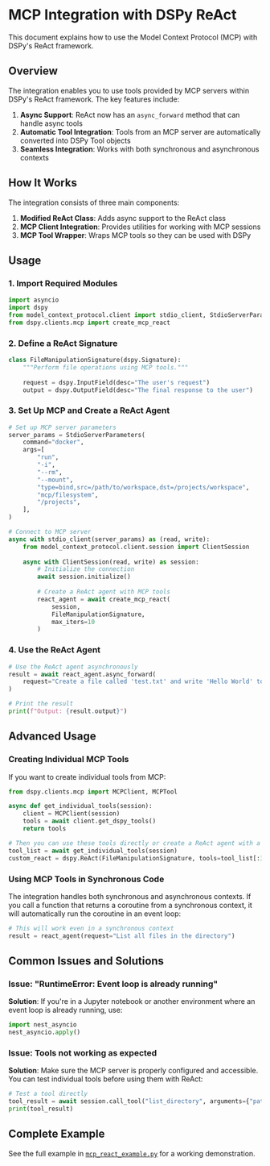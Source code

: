 # MCP Integration with DSPy ReAct

This document explains how to use the Model Context Protocol (MCP) with DSPy's ReAct framework.

## Overview

The integration enables you to use tools provided by MCP servers within DSPy's ReAct framework. The key features include:

1. **Async Support**: ReAct now has an `async_forward` method that can handle async tools
2. **Automatic Tool Integration**: Tools from an MCP server are automatically converted into DSPy Tool objects
3. **Seamless Integration**: Works with both synchronous and asynchronous contexts

## How It Works

The integration consists of three main components:

1. **Modified ReAct Class**: Adds async support to the ReAct class
2. **MCP Client Integration**: Provides utilities for working with MCP sessions
3. **MCP Tool Wrapper**: Wraps MCP tools so they can be used with DSPy

## Usage

### 1. Import Required Modules

```python
import asyncio
import dspy
from model_context_protocol.client import stdio_client, StdioServerParameters
from dspy.clients.mcp import create_mcp_react
```

### 2. Define a ReAct Signature

```python
class FileManipulationSignature(dspy.Signature):
    """Perform file operations using MCP tools."""
    
    request = dspy.InputField(desc="The user's request")
    output = dspy.OutputField(desc="The final response to the user")
```

### 3. Set Up MCP and Create a ReAct Agent

```python
# Set up MCP server parameters
server_params = StdioServerParameters(
    command="docker",
    args=[
        "run",
        "-i",
        "--rm",
        "--mount",
        "type=bind,src=/path/to/workspace,dst=/projects/workspace",
        "mcp/filesystem",
        "/projects",
    ],
)

# Connect to MCP server
async with stdio_client(server_params) as (read, write):
    from model_context_protocol.client.session import ClientSession
    
    async with ClientSession(read, write) as session:
        # Initialize the connection
        await session.initialize()
        
        # Create a ReAct agent with MCP tools
        react_agent = await create_mcp_react(
            session, 
            FileManipulationSignature,
            max_iters=10
        )
```

### 4. Use the ReAct Agent

```python
# Use the ReAct agent asynchronously
result = await react_agent.async_forward(
    request="Create a file called 'test.txt' and write 'Hello World' to it"
)

# Print the result
print(f"Output: {result.output}")
```

## Advanced Usage

### Creating Individual MCP Tools

If you want to create individual tools from MCP:

```python
from dspy.clients.mcp import MCPClient, MCPTool

async def get_individual_tools(session):
    client = MCPClient(session)
    tools = await client.get_dspy_tools()
    return tools

# Then you can use these tools directly or create a ReAct agent with a subset of tools
tool_list = await get_individual_tools(session)
custom_react = dspy.ReAct(FileManipulationSignature, tools=tool_list[:3], max_iters=10)
```

### Using MCP Tools in Synchronous Code

The integration handles both synchronous and asynchronous contexts. If you call a function that returns a coroutine from a synchronous context, it will automatically run the coroutine in an event loop:

```python
# This will work even in a synchronous context
result = react_agent(request="List all files in the directory")
```

## Common Issues and Solutions

### Issue: "RuntimeError: Event loop is already running"

**Solution**: If you're in a Jupyter notebook or another environment where an event loop is already running, use:

```python
import nest_asyncio
nest_asyncio.apply()
```

### Issue: Tools not working as expected

**Solution**: Make sure the MCP server is properly configured and accessible. You can test individual tools before using them with ReAct:

```python
# Test a tool directly
tool_result = await session.call_tool("list_directory", arguments={"path": "/projects"})
print(tool_result)
```

## Complete Example

See the full example in [`mcp_react_example.py`](mcp_react_example.py) for a working demonstration.